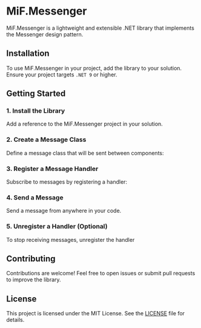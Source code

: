# MiF.Messenger

MiF.Messenger is a lightweight and extensible .NET library that implements the Messenger design pattern.

## Installation

To use MiF.Messenger in your project, add the library to your solution. Ensure your project targets `.NET 9` or higher.

## Getting Started

### 1. Install the Library

Add a reference to the MiF.Messenger project in your solution.

### 2. Create a Message Class

Define a message class that will be sent between components:

### 3. Register a Message Handler

Subscribe to messages by registering a handler:

### 4. Send a Message

Send a message from anywhere in your code.

### 5. Unregister a Handler (Optional)

To stop receiving messages, unregister the handler

## Contributing

Contributions are welcome! Feel free to open issues or submit pull requests to improve the library.

## License

This project is licensed under the MIT License. See the [LICENSE](LICENSE) file for details.